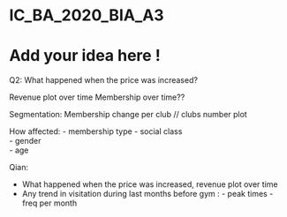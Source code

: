 # IC_BA_2020_BIA_A3
# Add your idea here !




Q2:  What happened when the price was increased?

Revenue plot over time
Membership over time??

Segmentation:
Membership change per club  // clubs number plot

                                                        
How affected: - membership type
              - social class  
              - gender  
              - age 


Qian:
* What happened when the price was increased, revenue plot over time
* Any trend in visitation during last months before gym : - peak times
                                                        - freq per month

